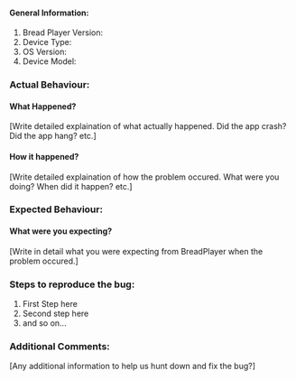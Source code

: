 
#### General Information:
1. Bread Player Version:
2. Device Type:
3. OS Version:
4. Device Model:

### Actual Behaviour:

#### What Happened?
[Write detailed explaination of what actually happened. Did the app crash? Did the app hang? etc.]

#### How it happened?
[Write detailed explaination of how the problem occured. What were you doing? When did it happen? etc.]

### Expected Behaviour:

#### What were you expecting?
[Write in detail what you were expecting from BreadPlayer when the problem occured.]

### Steps to reproduce the bug:

1. First Step here
2. Second step here
3. and so on...

### Additional Comments:
[Any additional information to help us hunt down and fix the bug?]
